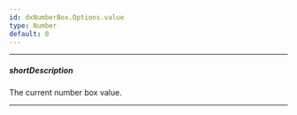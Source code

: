 ```yaml
---
id: dxNumberBox.Options.value
type: Number
default: 0
---
```

---
##### shortDescription
The current number box value.

---
